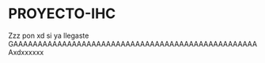 # PROYECTO-IHC
Zzz
pon xd si ya llegaste
  GAAAAAAAAAAAAAAAAAAAAAAAAAAAAAAAAAAAAAAAAAAAAAAAAAAAxdxxxxxx
